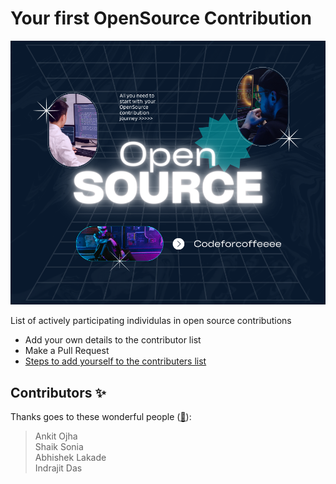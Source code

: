 # Your first OpenSource Contribution

<p align="center">
    <a href="https://www.youtube.com/@codeforcoffeee">
        <img src="./hero-image.png"/>
    </a>
</p>

<p>List of actively participating individulas in open source contributions</p>

- Add your own details to the contributor list
- Make a Pull Request
- [Steps to add yourself to the contributers list](https://github.com/ankitojha07/First-Open-Source-Contribution/blob/main/CONTRIBUTING.md)


## Contributors ✨

Thanks goes to these wonderful people ([:hugs:](https://allcontributors.org/docs/en/emoji-key)):

<!-- ALL-CONTRIBUTORS-LIST:START - Do not remove or modify this section -->
<!-- prettier-ignore-start -->
<!-- markdownlint-disable -->

 > Ankit Ojha
 > <br/>
 > Shaik Sonia
 > <br>
 > Abhishek Lakade
 > <br />
 > Indrajit Das